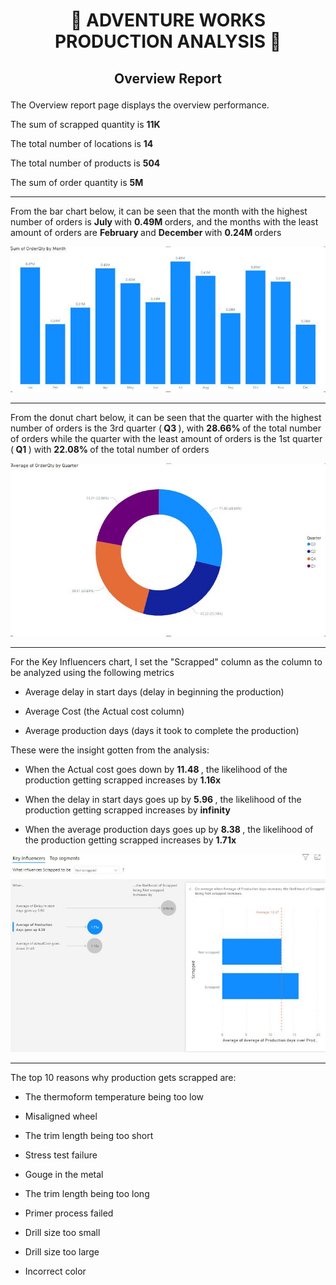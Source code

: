 # <p align="center" style="margin-top: 0px;"> 🔩 ADVENTURE WORKS PRODUCTION ANALYSIS 🔩
## <p align="center"> Overview Report

The Overview report page displays the overview performance.

The sum of scrapped quantity is <strong> 11K </strong>

The total number of locations is <strong> 14 </strong>

The total number of products is <strong> 504 </strong>

The sum of order quantity is <strong> 5M </strong>

---
From the bar chart below, it can be seen that the month with the highest number of orders is <strong> July </strong> with <strong> 0.49M </strong> orders, 
and the months with the least amount of orders are <strong> February </strong> and <strong> December </strong> with <strong> 0.24M  </strong> orders

![The Overview bar chart](https://github.com/Gemmahhh/Adventure-Works-Production-Analysis/blob/main/images/Overview%20barchart.JPG)

---

From the donut chart below, it can be seen that the quarter with the highest number of orders is the 3rd quarter (<strong> Q3 </strong>), with
<strong> 28.66% </strong> of the total number of orders while the quarter with the least amount of orders is the 1st quarter
(<strong> Q1 </strong>) with <strong> 22.08% </strong> of the total number of orders 

![The Overview donut chart](https://github.com/Gemmahhh/Adventure-Works-Production-Analysis/blob/main/images/overview%20donut%20chart.JPG)

---

For the Key Influencers chart, I set the "Scrapped" column as the column to be analyzed using the following metrics
* Average delay in start days (delay in beginning the production)

* Average Cost (the Actual cost column)

* Average production days (days it took to complete the production)

These were the insight gotten from the analysis: 
* When the Actual cost goes down by <strong> 11.48 </strong>, the likelihood of the production getting scrapped increases by <strong> 1.16x </strong>

* When the delay in start days goes up by <strong> 5.96 </strong>, the likelihood of the production getting scrapped increases by <strong> infinity </strong>

* When the average production days goes up by <strong> 8.38 </strong>, the likelihood of the production getting scrapped increases by <strong> 1.71x </strong>

![The Overview Key Influencer chart](https://github.com/Gemmahhh/Adventure-Works-Production-Analysis/blob/main/images/Overview%20key%20influencers%20chart.JPG)

---

The top 10 reasons why production gets scrapped are: 

* The thermoform temperature being too low

* Misaligned wheel

* The trim length being too short

* Stress test failure

* Gouge in the metal

* The trim length being too long

* Primer process failed

* Drill size too small

* Drill size too large

* Incorrect color 
